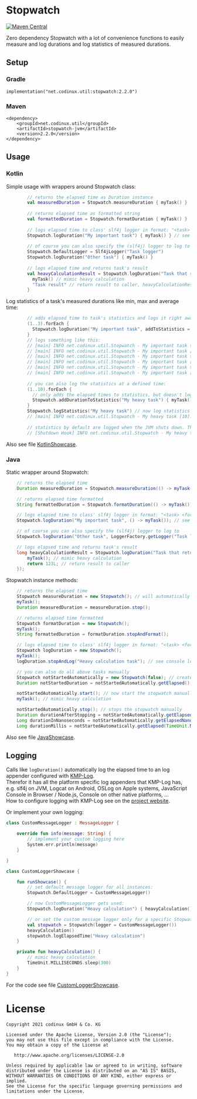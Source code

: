 # Stopwatch
[![Maven Central](https://maven-badges.herokuapp.com/maven-central/net.codinux.util/stopwatch/badge.svg)](https://maven-badges.herokuapp.com/maven-central/net.codinux.util/stopwatch)

Zero dependency Stopwatch with a lot of convenience functions to easily measure and log durations and log statistics of measured durations.

## Setup

### Gradle

```
implementation("net.codinux.util:stopwatch:2.2.0")
```

### Maven

```
<dependency>
    <groupId>net.codinux.util</groupId>
    <artifactId>stopwatch-jvm</artifactId>
    <version>2.2.0</version>
</dependency>
```


## Usage


### Kotlin

Simple usage with wrappers around Stopwatch class:
```kotlin
        // returns the elapsed time as Duration instance
        val measuredDuration = Stopwatch.measureDuration { myTask() }
        
        // returns elapsed time as formatted string
        val formattedDuration = Stopwatch.formatDuration { myTask() }
        
        // logs elapsed time to class' slf4j logger in format: "<task> took <formatted_duration>"
        Stopwatch.logDuration("My important task") { myTask() } // see console log output
        
        // of course you can also specify the (slf4j) logger to log to
        Stopwatch.DefaultLogger = Slf4jLogger("Task logger")
        Stopwatch.logDuration("Other task") { myTask() }
        
        // logs elapsed time and returns task's result
        val heavyCalculationResult = Stopwatch.logDuration("Task that returns a result") {
          myTask() // mimic heavy calculation
          "Task result" // return result to caller, heavyCalculationResult will then be `"Task result"`
        }
```

Log statistics of a task's measured durations like min, max and average time:
```kotlin
        // adds elapsed time to task's statistics and logs it right away
        (1..3).forEach {
          Stopwatch.logDuration("My important task", addToStatistics = true, logStatisticsNow = true) { myTask() }
        }
        // logs something like this:
        // [main] INFO net.codinux.util.Stopwatch - My important task took 500.179 ms
        // [main] INFO net.codinux.util.Stopwatch - My important task [1]: min 500.179 ms, avg 500.179 ms, max 500.179 ms, total 500.179 ms
        // [main] INFO net.codinux.util.Stopwatch - My important task took 500.161 ms
        // [main] INFO net.codinux.util.Stopwatch - My important task [2]: min 500.161 ms, avg 500.170 ms, max 500.179 ms, total 01.000 s
        // [main] INFO net.codinux.util.Stopwatch - My important task took 500.116 ms
        // [main] INFO net.codinux.util.Stopwatch - My important task [3]: min 500.116 ms, avg 500.152 ms, max 500.179 ms, total 01.500 s
        
        // you can also log the statistics at a defined time:
        (1..10).forEach {
          // only adds the elapsed times to statistics, but doesn't log it
          Stopwatch.addDurationToStatistics("My heavy task") { myTask() }
        }
        Stopwatch.logStatistics("My heavy task") // now log statistics for this task at any time you like. Logs something like this:
        // [main] INFO net.codinux.util.Stopwatch - My heavy task [10]: min 500.126 ms, avg 500.182 ms, max 500.319 ms, total 05.001 s
        
        // statistics by default are logged when the JVM shuts down. This looks something like this:
        // [Shutdown Hook] INFO net.codinux.util.Stopwatch - My heavy task [10]: min 500.126 ms, avg 500.182 ms, max 500.319 ms, total 05.001 s
```

Also see file [KotlinShowcase](src/test/kotlin/net/codinux/util/showcase/KotlinShowcase.kt).

### Java

Static wrapper around Stopwatch:
```java
    // returns the elapsed time
    Duration measuredDuration = Stopwatch.measureDuration(() -> myTask());

    // returns elapsed time formatted
    String formattedDuration = Stopwatch.formatDuration(() -> myTask());

    // logs elapsed time to class' slf4j logger in format: "<task> <formatted_duration>"
    Stopwatch.logDuration("My important task", () -> myTask()); // see console log output

    // of course you can also specify the (slf4j) logger to log to
    Stopwatch.logDuration("Other task", LoggerFactory.getLogger("Task logger"), () -> myTask());

    // logs elapsed time and returns task's result
    long heavyCalculationResult = Stopwatch.logDuration("Task that returns a result", () -> {
        myTask(); // mimic heavy calculation
        return 123L; // return result to caller
    });
```

Stopwatch instance methods:
```java
    // returns the elapsed time
    Stopwatch measureDuration = new Stopwatch(); // will automatically be created in started state
    myTask();
    Duration measuredDuration = measureDuration.stop();

    // returns elapsed time formatted
    Stopwatch formatDuration = new Stopwatch();
    myTask();
    String formattedDuration = formatDuration.stopAndFormat();

    // logs elapsed time to class' slf4j logger in format: "<task> <formatted_duration>"
    Stopwatch logDuration = new Stopwatch();
    myTask();
    logDuration.stopAndLog("Heavy calculation task"); // see console log output

    // you can also do all above tasks manually
    Stopwatch notStartedAutomatically = new Stopwatch(false); // creates the stopwatch in stopped state -> has to be started manually
    Duration notStartedDuration = notStartedAutomatically.getElapsed(); // returns a duration of 0 as stopwatch has not been started yet

    notStartedAutomatically.start(); // now start the stopwatch manually
    myTask(); // mimic heavy calculation

    notStartedAutomatically.stop(); // stops the stopwatch manually
    Duration durationAfterStopping = notStartedAutomatically.getElapsed(); // gets the elapsed time in java.time.Duration
    Long durationInNanoseconds = notStartedAutomatically.getElapsedNanos(); // gets the elapsed time in nanoseconds
    Long durationMillis = notStartedAutomatically.getElapsed(TimeUnit.MILLISECONDS); // gets the elapsed time in a desired time unit, milliseconds in this case
```

Also see file [JavaShowcase](src/test/java/net/codinux/util/showcase/JavaShowcase.java).

## Logging

Calls like `logDuration()` automatically log the elapsed time to an log appender configured with [KMP-Log](https://github.com/codinux-gmbh/KMP-Log).  
Therefor it has all the platform specific log appenders that KMP-Log has, e.g. slf4j on JVM, Logcat on Android, OSLog on Apple systems, JavaScript Console in Browser / Node.js, Console on other native platforms, ...  
How to configure logging with KMP-Log see on the [project website](https://github.com/codinux-gmbh/KMP-Log).

Or implement your own logging:
```kotlin
class CustomMessageLogger : MessageLogger {

    override fun info(message: String) {
        // implement your custom logging here
        System.err.println(message)
    }

}

class CustomLoggerShowcase {

    fun runShowcase() {
        // set default message logger for all instances:
        Stopwatch.DefaultLogger = CustomMessageLogger()

        // now CustomMessageLogger gets used:
        Stopwatch.logDuration("Heavy calculation") { heavyCalculation() }

        // or set the custom message logger only for a specific Stopwatch instance
        val stopwatch = Stopwatch(logger = CustomMessageLogger())
        heavyCalculation()
        stopwatch.logElapsedTime("Heavy calculation")
    }

    private fun heavyCalculation() {
        // mimic heavy calculation
        TimeUnit.MILLISECONDS.sleep(300)
    }
}
```

For the code see file [CustomLoggerShowcase](src/test/kotlin/net/codinux/util/showcase/CustomLoggerShowcase.java).


# License

    Copyright 2021 codinux GmbH & Co. KG

    Licensed under the Apache License, Version 2.0 (the "License");
    you may not use this file except in compliance with the License.
    You may obtain a copy of the License at

       http://www.apache.org/licenses/LICENSE-2.0

    Unless required by applicable law or agreed to in writing, software
    distributed under the License is distributed on an "AS IS" BASIS,
    WITHOUT WARRANTIES OR CONDITIONS OF ANY KIND, either express or implied.
    See the License for the specific language governing permissions and
    limitations under the License.